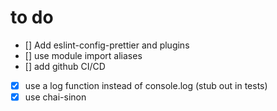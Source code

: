 # to do

- [] Add eslint-config-prettier and plugins
- [] use module import aliases
- [] add github CI/CD
- [x] use a log function instead of console.log (stub out in tests)
- [x] use chai-sinon
